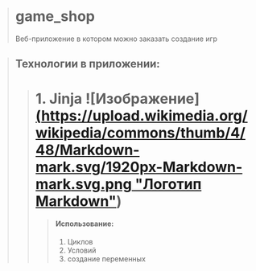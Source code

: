 > # game_shop
> Веб-приложение в котором можно заказать создание игр

> ## Технологии в приложении:
>> # 1. Jinja  ![Изображение][(https://upload.wikimedia.org/wikipedia/commons/thumb/4/48/Markdown-mark.svg/1920px-Markdown-mark.svg.png "Логотип Markdown"](https://waksoft.susu.ru/wp-content/uploads/2021/04/transparant-jinja.png))
>>> #### Использование:
>>> 1. Циклов
>>> 2. Условий
>>> 3. создание переменных
  
